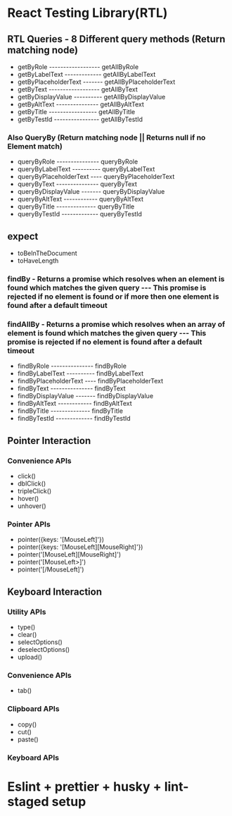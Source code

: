 # React Testing Library(RTL)

## RTL Queries - 8 Different query methods (Return matching node)

- getByRole ------------------ getAllByRole
- getByLabelText ------------- getAllByLabelText
- getByPlaceholderText ------- getAllByPlaceholderText
- getByText ------------------ getAllByText
- getByDisplayValue ---------- getAllByDisplayValue
- getByAltText --------------- getAllByAltText
- getByTitle ----------------- getAllByTitle
- getByTestId ---------------- getAllByTestId

### Also QueryBy (Return matching node || Returns null if no Element match)

- queryByRole --------------- queryByRole
- queryByLabelText ---------- queryByLabelText
- queryByPlaceholderText ---- queryByPlaceholderText
- queryByText --------------- queryByText
- queryByDisplayValue ------- queryByDisplayValue
- queryByAltText ------------ queryByAltText
- queryByTitle -------------- queryByTitle
- queryByTestId ------------- queryByTestId

## expect

- toBeInTheDocument
- toHaveLength

### findBy - Returns a promise which resolves when an element is found which matches the given query --- This promise is rejected if no element is found or if more then one element is found after a default timeout

### findAllBy - Returns a promise which resolves when an array of element is found which matches the given query --- This promise is rejected if no element is found after a default timeout

- findByRole --------------- findByRole
- findByLabelText ---------- findByLabelText
- findByPlaceholderText ---- findByPlaceholderText
- findByText --------------- findByText
- findByDisplayValue ------- findByDisplayValue
- findByAltText ------------ findByAltText
- findByTitle -------------- findByTitle
- findByTestId ------------- findByTestId

## Pointer Interaction

### Convenience APIs

- click()
- dblClick()
- tripleClick()
- hover()
- unhover()

### Pointer APIs

- pointer({keys: '[MouseLeft]'})
- pointer({keys: '[MouseLeft][MouseRight]'})
- pointer('[MouseLeft][MouseRight]')
- pointer('[MouseLeft>]')
- pointer('[/MouseLeft]')

## Keyboard Interaction

### Utility APIs

- type()
- clear()
- selectOptions()
- deselectOptions()
- upload()

### Convenience APIs

- tab()

### Clipboard APIs

- copy()
- cut()
- paste()

### Keyboard APIs

# Eslint + prettier + husky + lint-staged setup
